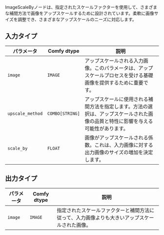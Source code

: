 ImageScaleByノードは、指定されたスケールファクターを使用して、さまざまな補間方法で画像をアップスケールするために設計されています。柔軟に画像サイズを調整でき、さまざまなアップスケールのニーズに対応します。

## 入力タイプ

| パラメータ       | Comfy dtype | 説明                                                                 |
|-----------------|-------------|----------------------------------------------------------------------------|
| `image`         | `IMAGE`     | アップスケールされる入力画像。このパラメータは、アップスケールプロセスを受ける基礎画像を提供するために重要です。 |
| `upscale_method`| `COMBO[STRING]` | アップスケールに使用される補間方法を指定します。方法の選択は、アップスケールされた画像の品質と特性に影響を与える可能性があります。 |
| `scale_by`      | `FLOAT`     | 画像がアップスケールされる係数。これは、入力画像に対する出力画像のサイズの増加を決定します。 |

## 出力タイプ

| パラメータ | Comfy dtype | 説明                                                   |
|-----------|-------------|---------------------------------------------------------------|
| `image`   | `IMAGE`     | 指定されたスケールファクターと補間方法に従って、入力画像よりも大きいアップスケールされた画像。 |
